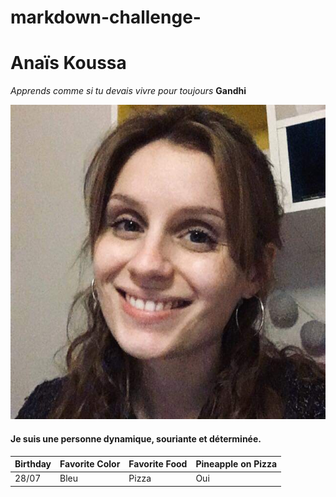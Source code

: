 # markdown-challenge-

# Anaïs Koussa #

*Apprends comme si tu devais vivre pour toujours* **Gandhi**

![photo](photo.jpg)



#### Je suis une personne dynamique, souriante et déterminée. ####

| Birthday | Favorite Color | Favorite Food | Pineapple on Pizza |
|  ------- | -------------- | ------------- | -------------------|
|   28/07  |     Bleu       |     Pizza     |    Oui   |


#### 




